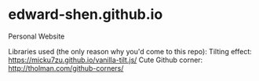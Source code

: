 # edward-shen.github.io
Personal Website

Libraries used (the only reason why you'd come to this repo):
Tilting effect: https://micku7zu.github.io/vanilla-tilt.js/
Cute Github corner: http://tholman.com/github-corners/
